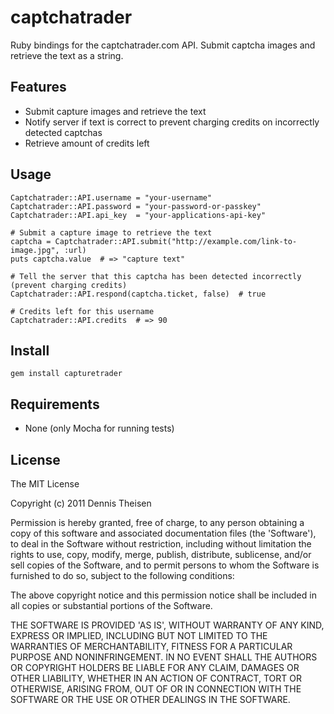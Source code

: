 captchatrader
=============

Ruby bindings for the captchatrader.com API. Submit captcha images and retrieve the text as a string.


Features
--------

* Submit capture images and retrieve the text
* Notify server if text is correct to prevent charging credits on incorrectly detected captchas
* Retrieve amount of credits left

Usage
--------

    Captchatrader::API.username = "your-username"
    Captchatrader::API.password = "your-password-or-passkey"
    Captchatrader::API.api_key  = "your-applications-api-key"

    # Submit a capture image to retrieve the text
    captcha = Captchatrader::API.submit("http://example.com/link-to-image.jpg", :url)
    puts captcha.value  # => "capture text"
  
    # Tell the server that this captcha has been detected incorrectly (prevent charging credits)
    Captchatrader::API.respond(captcha.ticket, false)  # true
  
    # Credits left for this username
    Captchatrader::API.credits  # => 90

Install
-------

    gem install capturetrader
  
Requirements
------------

* None (only Mocha for running tests)

License
-------

The MIT License

Copyright (c) 2011 Dennis Theisen

Permission is hereby granted, free of charge, to any person obtaining
a copy of this software and associated documentation files (the
'Software'), to deal in the Software without restriction, including
without limitation the rights to use, copy, modify, merge, publish,
distribute, sublicense, and/or sell copies of the Software, and to
permit persons to whom the Software is furnished to do so, subject to
the following conditions:

The above copyright notice and this permission notice shall be
included in all copies or substantial portions of the Software.

THE SOFTWARE IS PROVIDED 'AS IS', WITHOUT WARRANTY OF ANY KIND,
EXPRESS OR IMPLIED, INCLUDING BUT NOT LIMITED TO THE WARRANTIES OF
MERCHANTABILITY, FITNESS FOR A PARTICULAR PURPOSE AND NONINFRINGEMENT.
IN NO EVENT SHALL THE AUTHORS OR COPYRIGHT HOLDERS BE LIABLE FOR ANY
CLAIM, DAMAGES OR OTHER LIABILITY, WHETHER IN AN ACTION OF CONTRACT,
TORT OR OTHERWISE, ARISING FROM, OUT OF OR IN CONNECTION WITH THE
SOFTWARE OR THE USE OR OTHER DEALINGS IN THE SOFTWARE.
